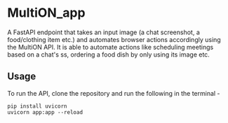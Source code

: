 # MultiON_app
A FastAPI endpoint that takes an input image (a chat screenshot, a food/clothing item etc.) and automates browser actions accordingly using the MultiON API.
It is able to automate actions like scheduling meetings based on a chat's ss, ordering a food dish by only using its image etc.

## Usage
To run the API, clone the repository and run the following in the terminal -
```
pip install uvicorn
uvicorn app:app --reload

```

